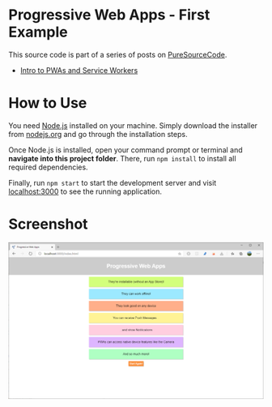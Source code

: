 # Progressive Web Apps - First Example
This source code is part of a series of posts on [PureSourceCode](https://www.puresourcecode.com/).

- [Intro to PWAs and Service Workers](https://www.puresourcecode.com/javascript/intro-to-pwas-and-service-workers/)

# How to Use
You need [Node.js](https://nodejs.org) installed on your machine. Simply download the installer from [nodejs.org](https://nodejs.org) and go through the installation steps.

Once Node.js is installed, open your command prompt or terminal and **navigate into this project folder**. There, run `npm install` to install all required dependencies.

Finally, run `npm start` to start the development server and visit [localhost:3000](http://localhost:3000) to see the running application.

# Screenshot

![Screenshot](./images/pwa-first.png)